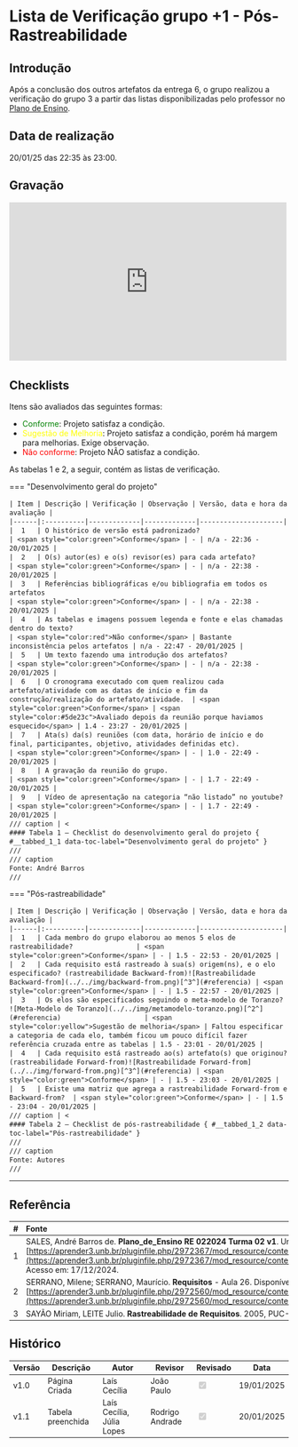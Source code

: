 # Lista de Verificação grupo +1 - Pós-Rastreabilidade

## Introdução

Após a conclusão dos outros artefatos da entrega 6, o grupo realizou a verificação do grupo 3 a partir das listas disponibilizadas pelo professor no [Plano de Ensino](https://aprender3.unb.br/pluginfile.php/2972367/mod_resource/content/52/Plano_de_Ensino%20RE%20022024%20Turma%2002%20v1.pdf).

## Data de realização

20/01/25 das 22:35 às 23:00.

## Gravação

<iframe width="500" height="285" src="https://www.youtube.com/embed/RtQ_KqVFaBM" title="Avaliação grupo +1 - Pós rastreabilidade - Grupo 02" frameborder="0" allow="accelerometer; autoplay; clipboard-write; encrypted-media; gyroscope; picture-in-picture; web-share" referrerpolicy="strict-origin-when-cross-origin" allowfullscreen></iframe>

## Checklists

Itens são avaliados das seguintes formas:

* <span style="color:green">Conforme</span>: Projeto satisfaz a condição.
* <span style="color:yellow">Sugestão de Melhoria</span>: Projeto satisfaz a condição, porém há margem para melhorias. Exige observação.
* <span style="color:red">Não conforme</span>: Projeto NÃO satisfaz a condição.
  

As tabelas 1 e 2, a seguir, contém as listas de verificação.

=== "Desenvolvimento geral do projeto"

    | Item | Descrição | Verificação | Observação | Versão, data e hora da avaliação |
    |------|:----------|-------------|-------------|---------------------|
    |  1   | O histórico de versão está padronizado?                                                                                                        | <span style="color:green">Conforme</span> | - | n/a - 22:36 - 20/01/2025 |
    |  2   | O(s) autor(es) e o(s) revisor(es) para cada artefato?                                                                                          | <span style="color:green">Conforme</span> | - | n/a - 22:38 - 20/01/2025 |
    |  3   | Referências bibliográficas e/ou bibliografia em todos os artefatos                                                                             | <span style="color:green">Conforme</span> | - | n/a - 22:38 - 20/01/2025 |
    |  4   | As tabelas e imagens possuem legenda e fonte e elas chamadas dentro do texto?                                                                  | <span style="color:red">Não conforme</span> | Bastante inconsistência pelos artefatos | n/a - 22:47 - 20/01/2025 |
    |  5   | Um texto fazendo uma introdução dos artefatos?                                                                                                 | <span style="color:green">Conforme</span> | - | n/a - 22:38 - 20/01/2025 |
    |  6   | O cronograma executado com quem realizou cada artefato/atividade com as datas de início e fim da construção/realização do artefato/atividade.  | <span style="color:green">Conforme</span> | <span style="color:#5de23c">Avaliado depois da reunião porque haviamos esquecido</span> | 1.4 - 23:27 - 20/01/2025 |
    |  7   | Ata(s) da(s) reuniões (com data, horário de início e do final, participantes, objetivo, atividades definidas etc).                             | <span style="color:green">Conforme</span> | - | 1.0 - 22:49 - 20/01/2025 |
    |  8   | A gravação da reunião do grupo.                                                                                                                | <span style="color:green">Conforme</span> | - | 1.7 - 22:49 - 20/01/2025 |
    |  9   | Vídeo de apresentação na categoria “não listado” no youtube?                                                                                   | <span style="color:green">Conforme</span> | - | 1.7 - 22:49 - 20/01/2025 |
    /// caption | <
    #### Tabela 1 — Checklist do desenvolvimento geral do projeto { #__tabbed_1_1 data-toc-label="Desenvolvimento geral do projeto" }
    ///
    /// caption
    Fonte: André Barros
    ///

=== "Pós-rastreabilidade"

    | Item | Descrição | Verificação | Observação | Versão, data e hora da avaliação |
    |------|:----------|-------------|-------------|---------------------|
    |  1   | Cada membro do grupo elaborou ao menos 5 elos de rastreabilidade?                | <span style="color:green">Conforme</span> | - | 1.5 - 22:53 - 20/01/2025 |
    |  2   | Cada requisito está rastreado à sua(s) origem(ns), e o elo especificado? (rastreabilidade Backward-from)![Rastreabilidade Backward-from](../../img/backward-from.png)[^3^](#referencia) | <span style="color:green">Conforme</span> | - | 1.5 - 22:57 - 20/01/2025 |
    |  3   | Os elos são especificados seguindo o meta-modelo de Toranzo? ![Meta-Modelo de Toranzo](../../img/metamodelo-toranzo.png)[^2^](#referencia)                     | <span style="color:yellow">Sugestão de melhoria</span> | Faltou especificar a categoria de cada elo, também ficou um pouco difícil fazer referência cruzada entre as tabelas | 1.5 - 23:01 - 20/01/2025 |
    |  4   | Cada requisito está rastreado ao(s) artefato(s) que originou? (rastreabilidade Forward-from)![Rastreabilidade Forward-from](../../img/forward-from.png)[^3^](#referencia) | <span style="color:green">Conforme</span> | - | 1.5 - 23:03 - 20/01/2025 |
    |  5   | Existe uma matriz que agrega a rastreabilidade Forward-from e Backward-from?  | <span style="color:green">Conforme</span> | - | 1.5 - 23:04 - 20/01/2025 | 
    /// caption | <
    #### Tabela 2 — Checklist de pós-rastreabilidade { #__tabbed_1_2 data-toc-label="Pós-rastreabilidade" }
    ///
    /// caption
    Fonte: Autores
    ///

---

## Referência

| # | Fonte|
|---|:------|
| 1 | SALES, André Barros de. **Plano_de_Ensino RE 022024 Turma 02 v1**. UnB Gama (FCTE). Disponível em: [https://aprender3.unb.br/pluginfile.php/2972367/mod_resource/content/52/Plano_de_Ensino%20RE%20022024%20Turma%2002%20v1.pdf](https://aprender3.unb.br/pluginfile.php/2972367/mod_resource/content/52/Plano_de_Ensino%20RE%20022024%20Turma%2002%20v1.pdf). Acesso em: 17/12/2024. |
| 2 | SERRANO, Milene; SERRANO, Maurício. **Requisitos** - Aula 26. Disponível em: [https://aprender3.unb.br/pluginfile.php/2972560/mod_resource/content/1/Requisitos%20-%20Aula%20026.pdf](https://aprender3.unb.br/pluginfile.php/2972560/mod_resource/content/1/Requisitos%20-%20Aula%20026.pdf)
| 3 | SAYÃO Miriam, LEITE Julio. **Rastreabilidade de Requisitos**. 2005, PUC-RJ. |

## Histórico

| Versão | Descrição                  | Autor                           | Revisor                  |                 Revisado          | Data       |
|--------|----------------------------|---------------------------------|--------------------------|-----------------------------------|------------|
| v1.0   | Página Criada              | Laís Cecília |  João Paulo                        | <input type="checkbox" onclick="return false;" disabled checked/> | 19/01/2025 |
| v1.1   | Tabela preenchida          | Laís Cecília, Júlia Lopes | Rodrigo Andrade | <input type="checkbox" onclick="return false;" disabled checked/> | 20/01/2025 |